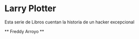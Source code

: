 # Larry Plotter

Esta serie de Libros cuentan la historia de un hacker excepcional

** Freddy Arroyo **
